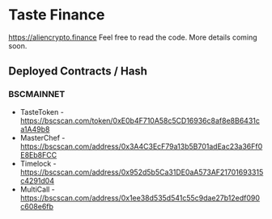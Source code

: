 # Taste Finance

https://aliencrypto.finance Feel free to read the code. More details coming soon.

## Deployed Contracts / Hash

### BSCMAINNET

- TasteToken - https://bscscan.com/token/0xE0b4F710A58c5CD16936c8af8e8B6431ca1A49b8
- MasterChef - https://bscscan.com/address/0x3A4C3EcF79a13b5B701adEac23a36Ff0E8Eb8FCC
- Timelock - https://bscscan.com/address/0x952d5b5Ca31DE0aA573AF21701693315c4291d04
- MultiCall - https://bscscan.com/address/0x1ee38d535d541c55c9dae27b12edf090c608e6fb
